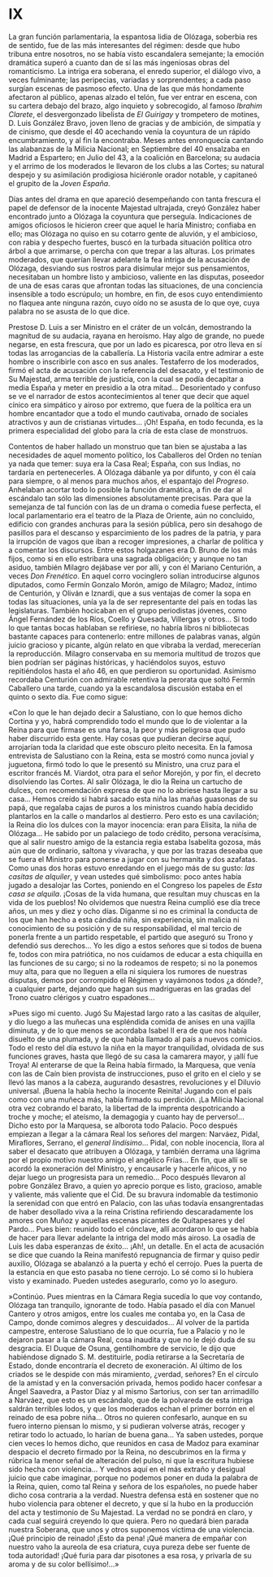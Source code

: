 # IX

La gran función parlamentaria, la espantosa lidia de Olózaga, soberbia res de
sentido, fue de las más interesantes del régimen: desde que hubo tribuna entre
nosotros, no se había visto escandalera semejante; la emoción dramática superó
a cuanto dan de sí las más ingeniosas obras del romanticismo. La intriga era
soberana, el enredo superior, el diálogo vivo, a veces fulminante; las
peripecias, variadas y sorprendentes; a cada paso surgían escenas de pasmoso
efecto. Una de las que más hondamente afectaron al público, apenas alzado el
telón, fue ver entrar en escena, con su cartera debajo del brazo, algo inquieto
y sobrecogido, al famoso *Ibrahim Clarete*, el desvergonzado libelista de *El
Guirigay* y trompetero de motines, D. Luis González Bravo, joven lleno de
gracias y de ambición, de simpatía y de cinismo, que desde el 40 acechando
venía la coyuntura de un rápido encumbramiento, y al fin la encontraba. Meses
antes enronquecía cantando las alabanzas de la Milicia Nacional; en Septiembre
del 40 ensalzaba en Madrid a Espartero; en Julio del 43, a la coalición en
Barcelona; su audacia y el arrimo de los moderados le llevaron de los clubs
a las Cortes; su natural despejo y su asimilación prodigiosa hiciéronle orador
notable, y capitaneó el grupito de la *Joven España*.

Días antes del drama en que apareció desempeñando con tanta frescura el papel
de defensor de la inocente Majestad ultrajada, creyó González haber encontrado
junto a Olózaga la coyuntura que perseguía. Indicaciones de amigos oficiosos le
hicieron creer que aquel le haría Ministro; confiaba en ello; mas Olózaga no
quiso en su cotarro gente de aluvión, y el ambicioso, con rabia y despecho
fuertes, buscó en la turbada situación política otro árbol a que arrimarse,
o percha con que trepar a las alturas. Los primates moderados, que querían
llevar adelante la fea intriga de la acusación de Olózaga, desviando sus
rostros para disimular mejor sus pensamientos, necesitaban un hombre listo
y ambicioso, valiente en las disputas, poseedor de una de esas caras que
afrontan todas las situaciones, de una conciencia insensible a todo escrúpulo;
un hombre, en fin, de esos cuyo entendimiento no flaquea ante ninguna razón,
cuyo oído no se asusta de lo que oye, cuya palabra no se asusta de lo que dice.

Prestose D. Luis a ser Ministro en el cráter de un volcán, demostrando la
magnitud de su audacia, rayana en heroísmo. Hay algo de grande, no puede
negarse, en esta frescura, que por un lado es picaresca, por otro lleva en sí
todas las arrogancias de la caballería. La Historia vacila entre admirar a este
hombre o inscribirle con asco en sus anales. Testaferro de los moderados, firmó
el acta de acusación con la referencia del desacato, y el testimonio de Su
Majestad, arma terrible de justicia, con la cual se podía decapitar a media
España y meter en presidio a la otra mitad... Desorientado y confuso se ve el
narrador de estos acontecimientos al tener que decir que aquel cínico era
simpático y airoso por extremo, que fuera de la política era un hombre
encantador que a todo el mundo cautivaba, ornado de sociales atractivos y aun
de cristianas virtudes... ¡Oh! España, en todo fecunda, es la primera
especialidad del globo para la cría de esta clase de monstruos.

Contentos de haber hallado un monstruo que tan bien se ajustaba a las
necesidades de aquel momento político, los Caballeros del Orden no tenían ya
nada que temer: suya era la Casa Real; España, con sus Indias, no tardaría en
pertenecerles. A Olózaga dábanle ya por difunto, y con él caía para siempre,
o al menos para muchos años, el espantajo del *Progreso*. Anhelaban acortar
todo lo posible la función dramática, a fin de dar al escándalo tan sólo las
dimensiones absolutamente precisas. Para que la semejanza de tal función con
las de un drama o comedia fuese perfecta, el local parlamentario era el teatro
de la Plaza de Oriente, aún no concluido, edificio con grandes anchuras para la
sesión pública, pero sin desahogo de pasillos para el descanso y esparcimiento
de los padres de la patria, y para la irrupción de vagos que iban a recoger
impresiones, a charlar de política y a comentar los discursos. Entre estos
holgazanes era D. Bruno de los más fijos, como si en ello estribara una sagrada
obligación; y aunque no tan asiduo, también Milagro dejábase ver por allí,
y con él Mariano Centurión, a veces *Don Frenético*. En aquel corro vocinglero
solían introducirse algunos diputados, como Fermín Gonzalo Morón, amigo de
Milagro; Madoz, íntimo de Centurión, y Oliván e Iznardi, que a sus ventajas de
comer la sopa en todas las situaciones, unía ya la de ser representante del
país en todas las legislaturas. También hocicaban en el grupo periodistas
jóvenes, como Ángel Fernández de los Ríos, Coello y Quesada, Villergas
y otros... Si todo lo que tantas bocas hablaban se refiriese, no habría libros
ni bibliotecas bastante capaces para contenerlo: entre millones de palabras
vanas, algún juicio gracioso y picante, algún relato en que vibraba la verdad,
merecerían la reproducción. Milagro conservaba en su memoria multitud de trozos
que bien podrían ser páginas históricas, y haciéndolos suyos, estuvo
repitiéndolos hasta el año 46, en que perdieron su oportunidad. Asimismo
recordaba Centurión con admirable retentiva la perorata que soltó Fermín
Caballero una tarde, cuando ya la escandalosa discusión estaba en el quinto
o sexto día. Fue como sigue:

«Con lo que le han dejado decir a Salustiano, con lo que hemos dicho Cortina
y yo, habrá comprendido todo el mundo que lo de violentar a la Reina para que
firmase es una farsa, la peor y más peligrosa que pudo haber discurrido esta
gente. Hay cosas que pudieran decirse aquí, arrojarían toda la claridad que
este obscuro pleito necesita. En la famosa entrevista de Salustiano con la
Reina, esta se mostró como nunca jovial y juguetona, firmó todo lo que le
presentó su Ministro, una cruz para el escritor francés M. Viardot, otra para
el señor Morejón, y por fin, el decreto disolviendo las Cortes. Al salir
Olózaga, le dio la Reina un cartucho de dulces, con recomendación expresa de
que no lo abriese hasta llegar a su casa... Hemos creído si habrá sacado esta
niña las mañas guasonas de su papá, que regalaba cajas de puros a los ministros
cuando había decidido plantarlos en la calle o mandarlos al destierro. Pero
esto es una cavilación; la Reina dio los dulces con la mayor inocencia: eran
para Elisita, la niña de Olózaga... He sabido por un palaciego de todo crédito,
persona veracísima, que al salir nuestro amigo de la estancia regia estaba
Isabelita gozosa, más aún que de ordinario, saltona y vivaracha, y que por las
trazas deseaba que se fuera el Ministro para ponerse a jugar con su hermanita
y dos azafatas. Como unas dos horas estuvo enredando en el juego más de su
gusto: *las casitas de alquiler*, y vean ustedes qué simbolismo: poco antes
había jugado a desalojar las Cortes, poniendo en el Congreso los papeles de
*Esta casa se alquila*. ¡Cosas de la vida humana, que resultan muy chuscas en
la vida de los pueblos! No olvidemos que nuestra Reina cumplió ese día trece
años, un mes y diez y ocho días. Díganme si no es criminal la conducta de los
que han hecho a esta cándida niña, sin experiencia, sin malicia ni conocimiento
de su posición y de su responsabilidad, el mal tercio de ponerla frente a un
partido respetable, el partido que aseguró su Trono y defendió sus derechos...
Yo les digo a estos señores que si todos de buena fe, todos con mira
patriótica, no nos cuidamos de educar a esta chiquilla en las funciones de su
cargo; si no la rodeamos de respeto; si no la ponemos muy alta, para que no
lleguen a ella ni siquiera los rumores de nuestras disputas, demos por
corrompido el Régimen y vayámonos todos ¿a dónde?, a cualquier parte, dejando
que hagan sus madrigueras en las gradas del Trono cuatro clérigos y cuatro
espadones...

»Pues sigo mi cuento. Jugó Su Majestad largo rato a las casitas de alquiler,
y dio luego a las muñecas una espléndida comida de anises en una vajilla
diminuta, y de lo que menos se acordaba Isabel II era de que nos había disuelto
de una plumada, y de que había llamado al país a nuevos comicios. Todo el resto
del día estuvo la niña en la mayor tranquilidad, olvidada de sus funciones
graves, hasta que llegó de su casa la camarera mayor, y ¡allí fue Troya! Al
enterarse de que la Reina había firmado, la Marquesa, que venía con las de Caín
bien provista de instrucciones, puso el grito en el cielo y se llevó las manos
a la cabeza, augurando desastres, revoluciones y el Diluvio universal. ¡Buena
la había hecho la inocente Reinita! Jugando con el país como con una muñeca
más, había firmado su perdición. ¡La Milicia Nacional otra vez cobrando el
barato, la libertad de la imprenta despotricando a troche y moche; el ateísmo,
la demagogia y cuanto hay de perverso!... Dicho esto por la Marquesa, se
alborota todo Palacio. Poco después empiezan a llegar a la cámara Real los
señores del margen: Narváez, Pidal, Miraflores, Serrano, el *general
lindísimo*... Pidal, con noble inocencia, llora al saber el desacato que
atribuyen a Olózaga, y también derrama una lágrima por el propio motivo nuestro
amigo el angélico Frías... En fin, que allí se acordó la exoneración del
Ministro, y encausarle y hacerle añicos, y no dejar luego un progresista para
un remedio... Poco después llevaron al pobre González Bravo, a quien yo aprecio
porque es listo, gracioso, amable y valiente, más valiente que el Cid. De su
bravura indomable da testimonio la serenidad con que entró en Palacio, con las
uñas todavía ensangrentadas de haber desollado viva a la reina Cristina
refiriendo descaradamente los amores con Muñoz y aquellas escenas picantes de
Quitapesares y del Pardo... Pues bien: reunido todo el cónclave, allí acordaron
lo que se había de hacer para llevar adelante la intriga del modo más airoso.
La osadía de Luis les daba esperanzas de éxito... ¡Ah!, un detalle. En el acta
de acusación se dice que cuando la Reina manifestó repugnancia de firmar
y quiso pedir auxilio, Olózaga se abalanzó a la puerta y echó el cerrojo. Pues
la puerta de la estancia en que esto pasaba no tiene cerrojo. Lo sé como si lo
hubiera visto y examinado. Pueden ustedes asegurarlo, como yo lo aseguro.

»Continúo. Pues mientras en la Cámara Regia sucedía lo que voy contando,
Olózaga tan tranquilo, ignorante de todo. Había pasado el día con Manuel
Cantero y otros amigos, entre los cuales me contaba yo, en la Casa de Campo,
donde comimos alegres y descuidados... Al volver de la partida campestre,
enterose Salustiano de lo que ocurría, fue a Palacio y no le dejaron pasar a la
cámara Real, cosa inaudita y que no le dejó duda de su desgracia. El Duque de
Osuna, gentilhombre de servicio, le dijo que habiéndose dignado S. M.
destituirle, podía retirarse a la Secretaría de Estado, donde encontraría el
decreto de exoneración. Al último de los criados se le despide con más
miramiento, ¿verdad, señores? En el círculo de la amistad y en la conversación
privada, hemos podido hacer confesar a Ángel Saavedra, a Pastor Díaz y al mismo
Sartorius, con ser tan arrimadillo a Narváez, que esto es un escándalo, que de
la polvareda de esta intriga saldrán terribles lodos, y que los moderados echan
el primer borrón en el reinado de esa pobre niña... Otros no quieren
confesarlo, aunque en su fuero interno piensan lo mismo, y si pudieran volverse
atrás, recoger y retirar todo lo actuado, lo harían de buena gana... Ya saben
ustedes, porque cien veces lo hemos dicho, que reunidos en casa de Madoz para
examinar despacio el decreto firmado por la Reina, no descubrimos en la firma
y rúbrica la menor señal de alteración del pulso, ni que la escritura hubiese
sido hecha con violencia... Y vednos aquí en el más extraño y desigual juicio
que cabe imaginar, porque no podemos poner en duda la palabra de la Reina,
quien, como tal Reina y señora de los españoles, no puede haber dicho cosa
contraria a la verdad. Nuestra defensa está en sostener que no hubo violencia
para obtener el decreto, y que sí la hubo en la producción del acta
y testimonio de Su Majestad. La verdad no se pondrá en claro, y cada cual
seguirá creyendo lo que quiera. Pero no quedará bien parada nuestra Soberana,
que unos y otros suponemos víctima de una violencia. ¡Qué principio de reinado!
¡Esto da pena! ¡Qué manera de empañar con nuestro vaho la aureola de esa
criatura, cuya pureza debe ser fuente de toda autoridad! ¡Qué furia para dar
pisotones a esa rosa, y privarla de su aroma y de su color bellísimo!...»
